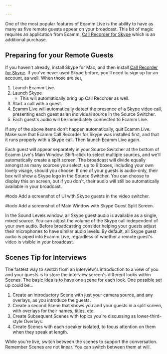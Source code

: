 ```yaml
---

---
```

<!-- ## Remote Guests with Skype and Call Recorder -->

One of the most popular features of Ecamm Live is the ability to have as many as five remote guests appear on your broadcast. This bit of magic requires an application from Ecamm, [Call Recorder for Skype](http://www.ecamm.com/mac/callrecorder/) which is an additional purchase.

## Preparing for your Remote Guests

If you haven't already, install Skype for Mac, and then install [Call Recorder for Skype](http://www.ecamm.com/mac/callrecorder/). If you've never used Skype before, you'll need to sign up for an account, as well. When those are set,

1. Launch Ecamm Live.
1. Launch Skype
   * This will automatically bring up Call Recorder as well.
1. Start a call with a guest.
1. Ecamm Live will automatically detect the presence of a Skype video call, presenting each guest as an individual source in the Source Switcher.
1. Each guest's audio will be immediately connected to Ecamm Live.

If any of the above items don't happen automatically, quit Ecamm Live. Make sure that Ecamm Call Recorder for Skype was installed first, and that it runs properly with a Skype call. Then launch Ecamm Live again.

Each guest will appear separately in your Source Switcher at the bottom of Ecamm Live's Main Window. Shift-click to select multiple sources, and we'll automatically create a split screen. The broadcast will divide equally amongst as many sources you select, up to 9 boxes, including your own lovely visage, should you choose. If one of your guests is audio-only, their box will show a Skype logo in the Source Switcher. You can choose to display this on screen, but if you don't, their audio will still be automatically available in your broadcast.

#todo Add a screenshot of UI with Skype guests in the video switcher.

#todo Add a screenshot of Main Window with Skype Guest Split Screen.

In the Sound Levels window, all Skype guest audio is available as a single, mixed source. You can adjust the volume of the Skype call independent of your own audio. Before broadcasting consider helping your guests adjust their microphones to have similar audio levels. By default, all Skype guest audio is piped into Ecamm Live, regardless of whether a remote guest's video is visible in your broadcast.

## Scenes Tip for Interviews

The fastest way to switch from an interview's introduction to a view of you and your guests is to store the interview screen's different looks within Scenes. The basic idea is to have one scene for each look. One possible set up could be…

1. Create an introductory Scene with just your camera source, and any overlays, as you introduce the guests.
1. Create a second Scene that shows you and your guests in a split screen, with overlays for their names, titles, etc.
1. Create Subsequent Scenes with topics you're discussing as lower-third-style Overlays.
1. Create Scenes with each speaker isolated, to focus attention on them when they speak at length.

While you're live, switch between the scenes to support the conversation. Remember Scenes are not linear. You can switch between them at will.
